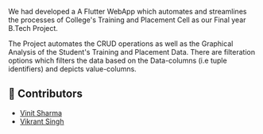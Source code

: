 We had developed a A Flutter WebApp which automates and streamlines the processes of College's Training and Placement Cell as our Final year B.Tech Project.

The Project automates the CRUD operations as well as the Graphical Analysis of the Student's Training and Placement Data. 
There are filteration options which filters the data based on the Data-columns (i.e tuple identifiers) and depicts value-columns.

## 👥 Contributors

- [Vinit Sharma](https://github.com/sVinit108)
- [Vikrant Singh](https://github.com/VIKRANT17565)
